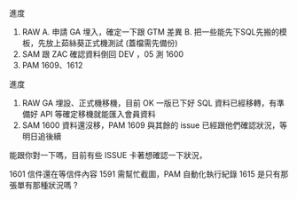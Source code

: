 進度

1. RAW
   A. 申請 GA 埋入，確定一下跟 GTM 差異
   B. 把一些能先下SQL先搬的模板，先放上茹絲葵正式機測試 (蓋檔需先備份)
2. SAM 跟 ZAC 確認資料倒回 DEV ，05 測 1600
3. PAM 1609、1612


進度

1. RAW GA 埋設、正式機移機，目前 OK 一版已下好 SQL 資料已經移轉，有準備好 API 等確定移機就能匯入會員資料
2. SAM 1600 資料還沒移，PAM 1609 與其餘的 issue 已經跟他們確認狀況，等明日追後續


能跟你對一下嗎，目前有些 ISSUE 卡著想確認一下狀況，

1601 信件還在等信件內容
1591 需幫忙截圖，PAM 自動化執行紀錄
1615 是只有那張單有那種狀況嗎 ?
